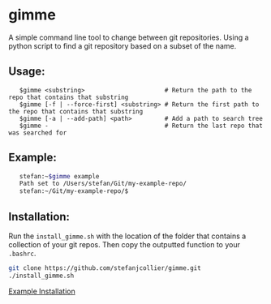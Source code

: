 # gimme
A simple command line tool to change between git repositories.
Using a python script to find a git repository based on a subset of the name.

## Usage:
```
   $gimme <substring>                      # Return the path to the repo that contains that substring
   $gimme [-f | --force-first] <substring> # Return the first path to the repo that contains that substring
   $gimme [-a | --add-path] <path>         # Add a path to search tree
   $gimme -                                # Return the last repo that was searched for
```
## Example:
``` bash 
   stefan:~$gimme example
   Path set to /Users/stefan/Git/my-example-repo/
   stefan:~/Git/my-example-repo/$ 
```
## Installation:
Run the `install_gimme.sh` with the location of the folder that contains a collection of your git repos.
Then copy the outputted function to your `.bashrc`.
``` bash 
git clone https://github.com/stefanjcollier/gimme.git
./install_gimme.sh
```
[Example Installation](https://github.com/stefanjcollier/gimme/blob/master/pages/exmaple_install.md)

